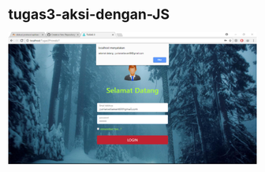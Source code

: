 # tugas3-aksi-dengan-JS
![SS](https://github.com/YuniarSetiawan/tugas3-aksi-dengan-JS/blob/master/tugas3%20a.PNG)
